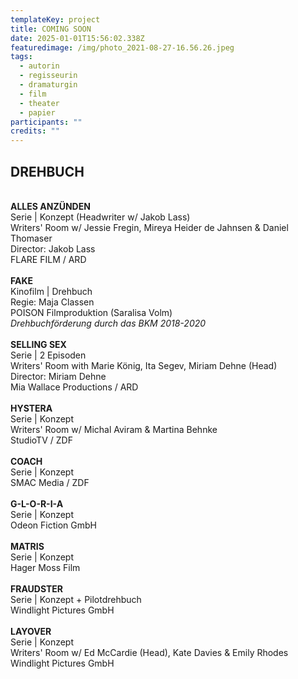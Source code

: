 ```yaml
---
templateKey: project
title: COMING SOON
date: 2025-01-01T15:56:02.338Z
featuredimage: /img/photo_2021-08-27-16.56.26.jpeg
tags:
  - autorin
  - regisseurin
  - dramaturgin
  - film
  - theater
  - papier
participants: ""
credits: ""
---
```

## **DREHBUCH**

\
**ALLES ANZÜNDEN**\
﻿Serie | Konzept (Headwriter w/ Jakob Lass)\
Writers' Room w/ Jessie Fregin, Mireya Heider de Jahnsen & Daniel Thomaser\
Director: Jakob Lass\
FLARE FILM / ARD\
\
**FAKE**\
Kinofilm | Drehbuch\
Regie: Maja Classen\
POISON Filmproduktion (Saralisa Volm)\
﻿*Drehbuchförderung durch das BKM 2018-2020*\
\
**SELLING SEX** \
Serie | 2 Episoden\
Writers' Room with Marie König, Ita Segev, Miriam Dehne (Head)\
Director: Miriam Dehne\
Mia Wallace Productions / ARD\
\
**HYSTERA**\
Serie | Konzept\
Writers' Room w/ Michal Aviram & Martina Behnke\
StudioTV / ZDF\
\
**COACH**\
Serie | Konzept\
SMAC Media / ZDF\
\
**G-L-O-R-I-A**\
Serie | Konzept\
Odeon Fiction GmbH\
\
**MATRIS**\
Serie | Konzept\
Hager Moss Film\
\
**FRAUDSTER**\
Serie | Konzept + Pilotdrehbuch\
Windlight Pictures GmbH\
\
**LAYOVER**\
Serie | Konzept\
Writers' Room w/ Ed McCardie (Head), Kate Davies & Emily Rhodes\
Windlight Pictures GmbH